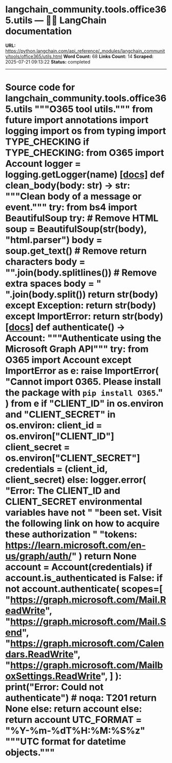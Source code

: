 # langchain_community.tools.office365.utils — 🦜🔗 LangChain  documentation

**URL:** https://python.langchain.com/api_reference/_modules/langchain_community/tools/office365/utils.html
**Word Count:** 68
**Links Count:** 14
**Scraped:** 2025-07-21 09:13:22
**Status:** completed

---

# Source code for langchain\_community.tools.office365.utils               """O365 tool utils."""          from __future__ import annotations          import logging     import os     from typing import TYPE_CHECKING          if TYPE_CHECKING:         from O365 import Account          logger = logging.getLogger(__name__)                              [[docs]](https://python.langchain.com/api_reference/community/tools/langchain_community.tools.office365.utils.clean_body.html#langchain_community.tools.office365.utils.clean_body)     def clean_body(body: str) -> str:         """Clean body of a message or event."""         try:             from bs4 import BeautifulSoup                  try:                 # Remove HTML                 soup = BeautifulSoup(str(body), "html.parser")                 body = soup.get_text()                      # Remove return characters                 body = "".join(body.splitlines())                      # Remove extra spaces                 body = " ".join(body.split())                      return str(body)             except Exception:                 return str(body)         except ImportError:             return str(body)                                             [[docs]](https://python.langchain.com/api_reference/community/tools/langchain_community.tools.office365.utils.authenticate.html#langchain_community.tools.office365.utils.authenticate)     def authenticate() -> Account:         """Authenticate using the Microsoft Graph API"""         try:             from O365 import Account         except ImportError as e:             raise ImportError(                 "Cannot import 0365. Please install the package with `pip install O365`."             ) from e              if "CLIENT_ID" in os.environ and "CLIENT_SECRET" in os.environ:             client_id = os.environ["CLIENT_ID"]             client_secret = os.environ["CLIENT_SECRET"]             credentials = (client_id, client_secret)         else:             logger.error(                 "Error: The CLIENT_ID and CLIENT_SECRET environmental variables have not "                 "been set. Visit the following link on how to acquire these authorization "                 "tokens: https://learn.microsoft.com/en-us/graph/auth/"             )             return None              account = Account(credentials)              if account.is_authenticated is False:             if not account.authenticate(                 scopes=[                     "https://graph.microsoft.com/Mail.ReadWrite",                     "https://graph.microsoft.com/Mail.Send",                     "https://graph.microsoft.com/Calendars.ReadWrite",                     "https://graph.microsoft.com/MailboxSettings.ReadWrite",                 ]             ):                 print("Error: Could not authenticate")  # noqa: T201                 return None             else:                 return account         else:             return account                              UTC_FORMAT = "%Y-%m-%dT%H:%M:%S%z"     """UTC format for datetime objects."""
